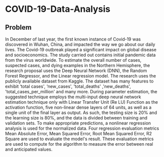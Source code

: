 # COVID-19-Data-Analysis

## Problem
In December of last year, the first known instance of Covid-19 was discovered in Wuhan, China, and impacted the way we go about our daily lives. The Covid-19 outbreak played a significant impact on global disease and socioeconomics. The study carried out contains initial pandemic data from the virus worldwide. To estimate the overall number of cases, suspected cases, and dying examples in the Northern Hemisphere, the research proposal uses the Deep Neural Network (DNN), the Random Forest Regressor, and the Linear regression model. The research uses the publicly available dataset from Kaggle. The dataset has many features to exhibit ‘total cases', ‘new_cases', 'total_deaths' ,'new_deaths', 'total_cases_per_million' and many more. During parameter estimation, the suggested technique employs the multi-input deep neural network estimation technique only with Linear Transfer Unit (Re LU) Function as the activation function, five non-linear dense layers of 64 units, as well as a single unit of the final layer as output. As such, the testing size is 20% and the learning size is 80%, and the data is divided between training and validation sets. To make appropriate predictions, a nonlinear regression analysis is used for the normalized data. Four regression evaluation metrics Mean Absolute Error, Mean Squared Error, Root Mean Squared Error, R2 Square are used to evaluate the model's result. These evaluation metrics are used to compute for the algorithm to measure the error between real and anticipated values.
